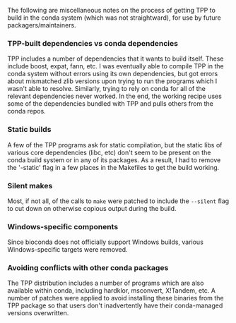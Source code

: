 The following are miscellaneous notes on the process of getting TPP to build
in the conda system (which was not straightward), for use by future
packagers/maintainers.

### TPP-built dependencies vs conda dependencies

TPP includes a number of dependencies that it wants to build itself. These
include boost, expat, fann, etc. I was eventually able to compile TPP in the
conda system without errors using its own dependencies, but got errors about
mismatched zlib versions upon trying to run the programs which I wasn't able
to resolve. Similarly, trying to rely on conda for all of the relevant
dependencies never worked. In the end, the working recipe uses some of the
dependencies bundled with TPP and pulls others from the conda repos.

### Static builds

A few of the TPP programs ask for static compilation, but the static libs of
various core dependencies (libc, etc) don't seem to be present on the conda
build system or in any of its packages. As a result, I had to remove the
'-static' flag in a few places in the Makefiles to get the build working.

### Silent makes

Most, if not all, of the calls to `make` were patched to include the
`--silent` flag to cut down on otherwise copious output during the build.

### Windows-specific components

Since bioconda does not officially support Windows builds, various
Windows-specific targets were removed.

### Avoiding conflicts with other conda packages

The TPP distribution includes a number of programs which are also available
within conda, including hardklor, msconvert, X!Tandem, etc. A number of
patches were applied to avoid installing these binaries from the TPP package
so that users don't inadvertently have their conda-managed versions
overwritten.
